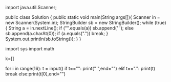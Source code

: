 

import java.util.Scanner;

public class Solution
{
    public static void main(String args[]){
        Scanner in = new Scanner(System.in);
        StringBuilder sb = new StringBuilder();
        while (true){
            String a = in.nextLine();
            if ("".equals(a))
                sb.append(' ');
            else
                sb.append(a.charAt(0));
            if (a.equals("."))
                break;
        }
        System.out.println(sb.toString());
    }
}


import sys
import math

k=[]

for i in range(16):
    t = input()
    if t=="":
        print(" ",end="")
    elif t==".":
        print(t)
        break
    else:print(t[0],end="")

    